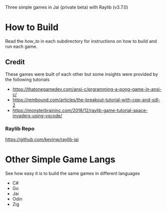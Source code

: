 Three simple games in Jai (private beta) with Raylib (v3.7.0)

# How to Build

Read the _how_to_ in each subdirectory for instructions on how to build and run each game.

## Credit

These games were built of each other but some insights were provided by the following tutorials

+ https://thatonegamedev.com/ansi-c/prgramming-a-pong-game-in-ansi-c/
+ https://rembound.com/articles/the-breakout-tutorial-with-cpp-and-sdl-2
+ https://monsterbraininc.com/2018/12/raylib-game-tutorial-space-invaders-using-vscode/

### Raylib Repo
https://github.com/kevinw/raylib-jai

# Other Simple Game Langs
See how easy it is to build the same games in different languages

+ C# 
+ Go 
+ Jai 
+ Odin 
+ Zig
